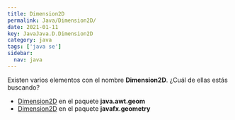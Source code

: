 ```yaml
---
title: Dimension2D
permalink: Java/Dimension2D/
date: 2021-01-11
key: JavaJava.D.Dimension2D
category: java
tags: ['java se']
sidebar: 
  nav: java
---
```


Existen varios elementos con el nombre **Dimension2D**. ¿Cuál de ellas estás buscando?
<ul>
<li><a href="/Java/Dimension2D-java-awt-geom/">Dimension2D</a> en el paquete <strong>java.awt.geom</strong></li>
<li><a href="/Java/Dimension2D-javafx-geometry/">Dimension2D</a> en el paquete <strong>javafx.geometry</strong></li>
<ul>
